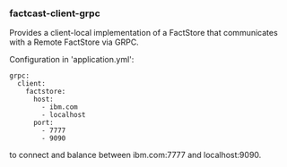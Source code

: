 ### factcast-client-grpc

Provides a client-local implementation of a FactStore that communicates with a Remote FactStore via GRPC.

Configuration in 'application.yml':

```
grpc:
  client:
    factstore:
      host:
        - ibm.com
        - localhost
      port: 
        - 7777
        - 9090
```
to connect and balance between ibm.com:7777 and localhost:9090.
  